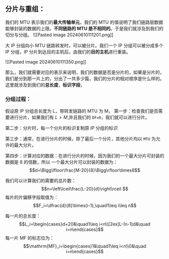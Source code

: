 ## 分片与重组：
我们的 MTU 表示我们的**最大传输单元**，我们的 MTU 的值说明了我们链路层数据能够封装的数据的上限。**不同链路的 MTU 是不相同的**。于是我们就涉及到我们的切分与分组。
![[Pasted image 20240610111201.png]]


大 IP 分组向小 MTU 链路转发时，可以被分片。我们一个 IP 分组可以被分成多个 IP 分组，IP 分片到达目的主机后，由我们的**目的主机**进行重装。

![[Pasted image 20240610111350.png]]

那么，我们就需要对应的表示来说明，我们的数据是否是分片的，如果是分片的，我们是分到那一片上的，分出了一共多少篇，我们的分片的相对顺序是什么样的。这里就涉及到我们的**总长度**，**标识字段**，


### 分组过程：
假设原 IP 分组总长度为 L，带转发链路的 MTU 为 M，
第一步：检查我们是否需要进行分片，如果我们有 $L>M$,并且我们的 `DF=0`，我们就可以进行分片。

第二步：分片时，每一个分片的标识复制原 IP 分组的标识

第三步：通常，在进行分片的时候，除了最后一个分片，其他分片均以 `MTU` 为允许的最大分片。

第四步：计算对应的数据：在进行分片的时候，因为我们的一个最大分片可封装的数据是 8 的倍数，所以
一个最大分片可以封装的数据为：
$$d=\Bigg\lfloor\frac{M-20}{8}\Bigg\rfloor\times8$$

我们可以计算我们的需要的总片数：
$$n=\left\lceil\frac{L-20}{d}\right\rceil $$
每片的片偏移字段取值为：
$$F_i=\dfrac{d}{8}\times(i-1),\quad1\leq i\leq n$$

每一片的总长度：
$$L_i=\begin{cases}d+20&\quad1\leq i<n\\[2ex]L-(n-1)d&\quad i=n\end{cases}$$
每一片 MF 的标志位为：
$$\mathrm{MF}_i=\begin{cases}1&\quad1\leq i<n\\0&\quad i=n\end{cases}$$




